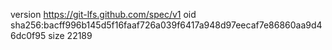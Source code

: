 version https://git-lfs.github.com/spec/v1
oid sha256:bacff996b145d5f16faaf726a039f6417a948d97eecaf7e86860aa9d46dc0f95
size 22189
